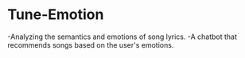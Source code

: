 # Tune-Emotion
-Analyzing the semantics and emotions of song lyrics.
-A chatbot that recommends songs based on the user's emotions.

